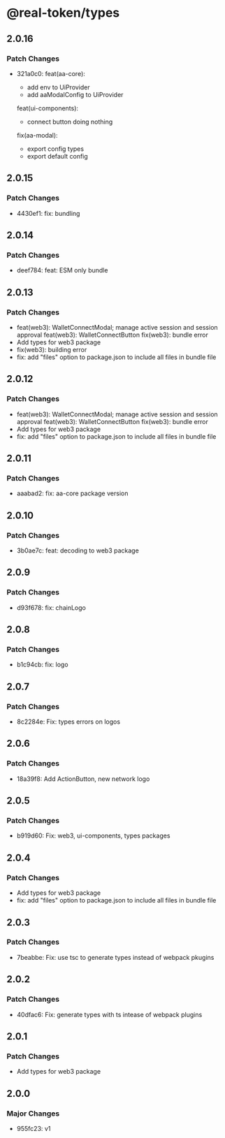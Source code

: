 # @real-token/types

## 2.0.16

### Patch Changes

- 321a0c0: feat(aa-core):

  - add env to UiProvider
  - add aaModalConfig to UiProvider

  feat(ui-components):

  - connect button doing nothing

  fix(aa-modal):

  - export config types
  - export default config

## 2.0.15

### Patch Changes

- 4430ef1: fix: bundling

## 2.0.14

### Patch Changes

- deef784: feat: ESM only bundle

## 2.0.13

### Patch Changes

- feat(web3): WalletConnectModal; manage active session and session approval
  feat(web3): WalletConnectButton
  fix(web3): bundle error
- Add types for web3 package
- fix(web3): building error
- fix: add "files" option to package.json to include all files in bundle file

## 2.0.12

### Patch Changes

- feat(web3): WalletConnectModal; manage active session and session approval
  feat(web3): WalletConnectButton
  fix(web3): bundle error
- Add types for web3 package
- fix: add "files" option to package.json to include all files in bundle file

## 2.0.11

### Patch Changes

- aaabad2: fix: aa-core package version

## 2.0.10

### Patch Changes

- 3b0ae7c: feat: decoding to web3 package

## 2.0.9

### Patch Changes

- d93f678: fix: chainLogo

## 2.0.8

### Patch Changes

- b1c94cb: fix: logo

## 2.0.7

### Patch Changes

- 8c2284e: Fix: types errors on logos

## 2.0.6

### Patch Changes

- 18a39f8: Add ActionButton, new network logo

## 2.0.5

### Patch Changes

- b919d60: Fix: web3, ui-components, types packages

## 2.0.4

### Patch Changes

- Add types for web3 package
- fix: add "files" option to package.json to include all files in bundle file

## 2.0.3

### Patch Changes

- 7beabbe: Fix: use tsc to generate types instead of webpack pkugins

## 2.0.2

### Patch Changes

- 40dfac6: Fix: generate types with ts intease of webpack plugins

## 2.0.1

### Patch Changes

- Add types for web3 package

## 2.0.0

### Major Changes

- 955fc23: v1
